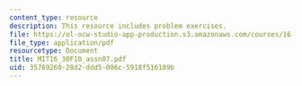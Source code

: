```yaml
---
content_type: resource
description: This resource includes problem exercises.
file: https://ol-ocw-studio-app-production.s3.amazonaws.com/courses/16-30-feedback-control-systems-fall-2010/3576926028d2ddd5006c5918f516109b_MIT16_30F10_assn07.pdf
file_type: application/pdf
resourcetype: Document
title: MIT16_30F10_assn07.pdf
uid: 35769260-28d2-ddd5-006c-5918f516109b
---
```

